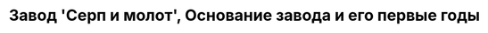 ---
title: "Завод 'Серп и молот', Основание завода и его первые годы"
title_inner: "Особенности конструкции"
js: "/js"
css: "/css/base.css"
draft: false
description: "В 1884 году Юлий Гужон открывает московский металлический завод, который в последствие стал заводом 'Серп и молот'"
partial: "chapter_1.html"
type: "static"
order: 1
---